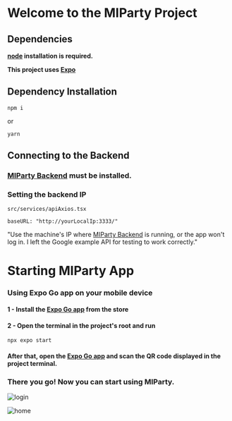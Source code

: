 # Welcome to the MIParty Project

## Dependencies

**[node](https://nodejs.org/en) installation is required.**

**This project uses [Expo](https://expo.dev/)**

## Dependency Installation

```
npm i
```

or

```
yarn
```

## Connecting to the Backend

### [MIParty Backend](https://github.com/josuelJFS/MIParty-backend) must be installed.

### Setting the backend IP

`src/services/apiAxios.tsx`

`baseURL: "http://yourLocalIp:3333/"`

"Use the machine's IP where [MIParty Backend](https://github.com/josuelJFS/MIParty-backend) is running, or the app won't log in. I left the Google example API for testing to work correctly."

# Starting MIParty App

### Using Expo Go app on your mobile device

#### 1 - Install the [Expo Go app](https://expo.dev/expo-go) from the store

#### 2 - Open the terminal in the project's root and run

```
npx expo start
```

#### After that, open the [Expo Go app](https://expo.dev/expo-go) and scan the QR code displayed in the project terminal.

### There you go! Now you can start using MIParty.

![login](https://lh3.googleusercontent.com/pw/ADCreHf14FTQ4NHuBva93q3OD4AZ9Pq9rcrAt2fxGlu7RWlxtGn5ps-eNxiUuMrKwRFnp1vzNuiBnkzqytOK6CAHylFan-D63nwurkvV-S1qMdq5Fcchlg8R0EWWaeLsX6hd-WHCZh9Zh8bFlLYjd5_klHT2vg=w414-h897-s-no-gm?authuser=0)

![home](https://lh3.googleusercontent.com/pw/ADCreHcVAesFMf2p4Hx6OHdLa6TKojZ8zZDRGJKHC0PnnkNi8_jrWUyidDo5wdx7imYWUNZitKRJdXe_WpfNS2YV7FPdOT3_a_XtycONyigjOMADZZmOuYFaA9mljP2erL2i1ByTzk2lyrTYRjSPg794TkbnRw=w414-h897-s-no-gm?authuser=0)
